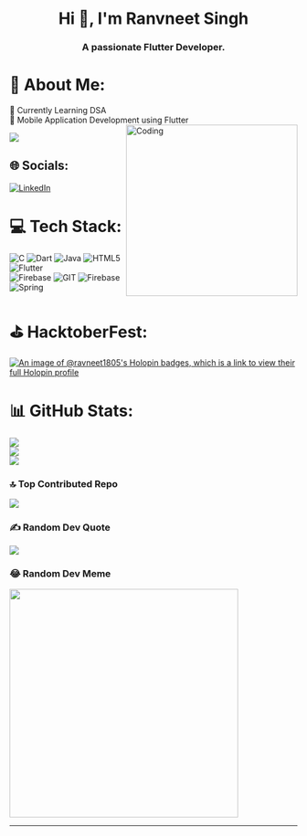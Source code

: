 <h1 align="center">Hi 👋, I'm Ranvneet Singh</h1>
<h3 align="center">A passionate Flutter Developer.</h3>
 
# 💫 About Me:
🔭 Currently Learning DSA<br>🔭 Mobile Application Development using Flutter
<img align="right" alt="Coding" width="300" src="https://media.giphy.com/media/LaVp0AyqR5bGsC5Cbm/giphy.gif?cid=ecf05e47xetd2mwtgoewpltqcijzksazum0xv3r9cmqipigh&ep=v1_gifs_search&rid=giphy.gif&ct=g">

[![](https://visitcount.itsvg.in/api?id=ravneet1805&icon=0&color=9)](https://visitcount.itsvg.in)



## 🌐 Socials:
[![LinkedIn](https://img.shields.io/badge/LinkedIn-%230077B5.svg?logo=linkedin&logoColor=white)](https://linkedin.com/in/ravneetsingh061) 

# 💻 Tech Stack:
![C](https://img.shields.io/badge/c-%2300599C.svg?style=for-the-badge&logo=c&logoColor=white) ![Dart](https://img.shields.io/badge/dart-%230175C2.svg?style=for-the-badge&logo=dart&logoColor=white) ![Java](https://img.shields.io/badge/java-%23ED8B00.svg?style=for-the-badge&logo=openjdk&logoColor=white) ![HTML5](https://img.shields.io/badge/html5-%23E34F26.svg?style=for-the-badge&logo=html5&logoColor=white) ![Flutter](https://img.shields.io/badge/Flutter-%2302569B.svg?style=for-the-badge&logo=Flutter&logoColor=white) </br> ![Firebase](https://img.shields.io/badge/Firebase-039BE5?style=for-the-badge&logo=Firebase&logoColor=white) ![GIT](https://img.shields.io/badge/Git-fc6d26?style=for-the-badge&logo=git&logoColor=white) ![Firebase](https://img.shields.io/badge/Firebase-039BE5?style=for-the-badge&logo=Firebase&logoColor=white)  ![Spring](https://img.shields.io/badge/spring-%236DB33F.svg?style=for-the-badge&logo=spring&logoColor=white)

# ⛳️ HacktoberFest:
[![An image of @ravneet1805's Holopin badges, which is a link to view their full Holopin profile](https://holopin.me/ravneet1805)](https://holopin.io/@ravneet1805)

# 📊 GitHub Stats:
![](https://github-readme-stats.vercel.app/api?username=ravneet1805&theme=tokyonight&hide_border=false&include_all_commits=false&count_private=true)<br/>
![](https://github-readme-streak-stats.herokuapp.com/?user=ravneet1805&theme=tokyonight&hide_border=false)<br/>
![](https://github-readme-stats.vercel.app/api/top-langs/?username=ravneet1805&theme=tokyonight&hide_border=false&include_all_commits=false&count_private=true&layout=compact)

### 🔝 Top Contributed Repo
![](https://github-contributor-stats.vercel.app/api?username=ravneet1805&limit=5&theme=dark&combine_all_yearly_contributions=true)

### ✍️ Random Dev Quote
![](https://quotes-github-readme.vercel.app/api?type=horizontal&theme=tokyonight)

### 😂 Random Dev Meme
<img src='https://randommeme-five.vercel.app/' style="height: 400px;"/>

---


<!-- Proudly created with GPRM ( https://gprm.itsvg.in ) -->
